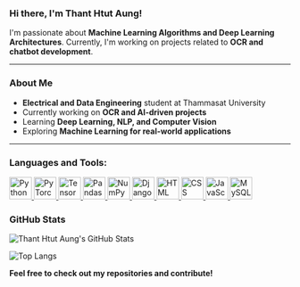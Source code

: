 ### Hi there, I'm Thant Htut Aung! 

I'm passionate about **Machine Learning Algorithms and Deep Learning Architectures**. 
Currently, I'm working on projects related to **OCR and chatbot development**.

---

### About Me
-  **Electrical and Data Engineering** student at Thammasat University
-  Currently working on **OCR and AI-driven projects**
-  Learning **Deep Learning, NLP, and Computer Vision**
-  Exploring **Machine Learning for real-world applications**

---

### Languages and Tools:  
<p align="left">  
  <a href="https://www.python.org/" target="_blank">  
    <img src="https://cdn.jsdelivr.net/gh/devicons/devicon/icons/python/python-original.svg" alt="Python" width="40" height="40"/>  
  </a>  
  <a href="https://pytorch.org/" target="_blank">  
    <img src="https://cdn.jsdelivr.net/gh/devicons/devicon/icons/pytorch/pytorch-original.svg" alt="PyTorch" width="40" height="40"/>  
  </a>  
  <a href="https://www.tensorflow.org/" target="_blank">  
    <img src="https://cdn.jsdelivr.net/gh/devicons/devicon/icons/tensorflow/tensorflow-original.svg" alt="TensorFlow" width="40" height="40"/>  
  </a>  
  <a href="https://pandas.pydata.org/" target="_blank">  
    <img src="https://cdn.jsdelivr.net/gh/devicons/devicon/icons/pandas/pandas-original.svg" alt="Pandas" width="40" height="40"/>  
  </a>  
  <a href="https://numpy.org/" target="_blank">  
    <img src="https://cdn.jsdelivr.net/gh/devicons/devicon/icons/numpy/numpy-original.svg" alt="NumPy" width="40" height="40"/>  
  </a>  
  <a href="https://www.djangoproject.com/" target="_blank">  
    <img src="https://cdn.jsdelivr.net/gh/devicons/devicon/icons/django/django-plain.svg" alt="Django" width="40" height="40"/>  
  </a>  
  <a href="https://developer.mozilla.org/en-US/docs/Web/HTML" target="_blank">  
    <img src="https://cdn.jsdelivr.net/gh/devicons/devicon/icons/html5/html5-original.svg" alt="HTML" width="40" height="40"/>  
  </a>  
  <a href="https://developer.mozilla.org/en-US/docs/Web/CSS" target="_blank">  
    <img src="https://cdn.jsdelivr.net/gh/devicons/devicon/icons/css3/css3-original.svg" alt="CSS" width="40" height="40"/>  
  </a>  
  <a href="https://developer.mozilla.org/en-US/docs/Web/JavaScript" target="_blank">  
    <img src="https://cdn.jsdelivr.net/gh/devicons/devicon/icons/javascript/javascript-original.svg" alt="JavaScript" width="40" height="40"/>  
  </a>  
  <a href="https://www.mysql.com/" target="_blank">  
    <img src="https://cdn.jsdelivr.net/gh/devicons/devicon/icons/mysql/mysql-original.svg" alt="MySQL" width="40" height="40"/>  
  </a>  
</p>


### GitHub Stats
![Thant Htut Aung's GitHub Stats](https://github-readme-stats.vercel.app/api?username=HenryHtut&show_icons=true&theme=tokyonight)

![Top Langs](https://github-readme-stats.vercel.app/api/top-langs/?username=HenryHtut&layout=compact&theme=tokyonight)


 **Feel free to check out my repositories and contribute!** 
